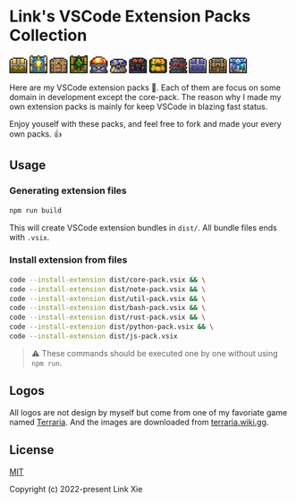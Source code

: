 # Link's VSCode Extension Packs Collection

![](./logos/Gold_Chest_(old).png)
![](./logos/Hallowed_Chest_(old).png)
![](./logos/Ivy_Chest_(old).png)
![](./logos/Jungle_Chest_(old).png)
![](./logos/Meteorite_Chest_(old).png)
![](./logos/Mushroom_Chest_(old).webp)
![](./logos/Obsidian_Chest_(old).png)
![](./logos/Pumpkin_Chest_(old).png)
![](./logos/Shadewood_Chest_(old).png)
![](./logos/Shadow_Chest_(old).png)
![](./logos/Steampunk_Chest_(old).png)
![](./logos/Water_Chest_(old).webp)


Here are my VSCode extension packs 🧰. Each of them are focus on some domain in development except the core-pack.
The reason why I made my own extension packs is mainly for keep VSCode in blazing fast status.

Enjoy youself with these packs, and feel free to fork and made your every own packs. 👍


## Usage

### Generating extension files

```bash
npm run build
```

This will create VSCode extension bundles in `dist/`. All bundle files ends with `.vsix`.

### Install extension from files

```bash
code --install-extension dist/core-pack.vsix && \
code --install-extension dist/note-pack.vsix && \
code --install-extension dist/util-pack.vsix && \
code --install-extension dist/bash-pack.vsix && \
code --install-extension dist/rust-pack.vsix && \
code --install-extension dist/python-pack.vsix && \
code --install-extension dist/js-pack.vsix
```

> ⚠️ These commands should be executed one by one without using `npm run`.


## Logos

All logos are not design by myself but come from one of my favoriate game named [Terraria](https://terraria.org/). And the images are downloaded from [terraria.wiki.gg](https://terraria.wiki.gg/wiki/Category:Item_images).


## License

[MIT](http://opensource.org/licenses/MIT)

Copyright (c) 2022-present Link Xie
